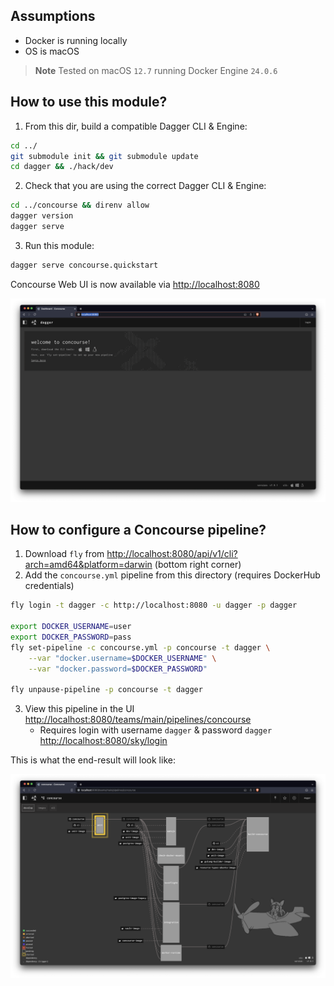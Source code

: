 ## Assumptions
- Docker is running locally
- OS is macOS

> **Note**
> Tested on macOS `12.7` running Docker Engine `24.0.6`

## How to use this module?

1. From this dir, build a compatible Dagger CLI & Engine:
```sh
cd ../
git submodule init && git submodule update
cd dagger && ./hack/dev
```
2. Check that you are using the correct Dagger CLI & Engine:
```sh
cd ../concourse && direnv allow
dagger version
dagger serve
```
3. Run this module:
```sh
dagger serve concourse.quickstart
```

Concourse Web UI is now available via <http://localhost:8080> 

![Concourse in Dagger](concourse.png)

## How to configure a Concourse pipeline?

1. Download `fly` from <http://localhost:8080/api/v1/cli?arch=amd64&platform=darwin> (bottom right corner)
2. Add the `concourse.yml` pipeline from this directory (requires DockerHub credentials)
```sh
fly login -t dagger -c http://localhost:8080 -u dagger -p dagger

export DOCKER_USERNAME=user
export DOCKER_PASSWORD=pass
fly set-pipeline -c concourse.yml -p concourse -t dagger \
    --var "docker.username=$DOCKER_USERNAME" \
    --var "docker.password=$DOCKER_PASSWORD"

fly unpause-pipeline -p concourse -t dagger
```
3. View this pipeline in the UI <http://localhost:8080/teams/main/pipelines/concourse>
    - Requires login with username `dagger` & password `dagger` <http://localhost:8080/sky/login>

This is what the end-result will look like:

![Concourse pipeline running in Concourse in Dagger](concourse-pipeline.png)
